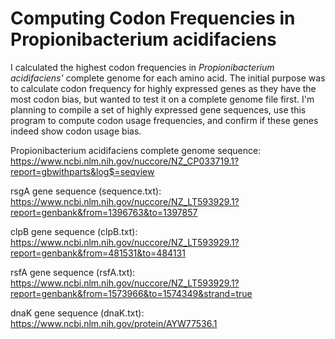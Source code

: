 # Computing Codon Frequencies in Propionibacterium acidifaciens

I calculated the highest codon frequencies in *Propionibacterium acidifaciens'* complete genome for each amino acid. The initial purpose was to calculate codon frequency for highly expressed genes as they have the most codon bias, but wanted to test it on a complete genome file first. I'm planning to compile a set of highly expressed gene sequences, use this program to compute codon usage frequencies, and confirm if these genes indeed show codon usage bias.  

Propionibacterium acidifaciens complete genome sequence: https://www.ncbi.nlm.nih.gov/nuccore/NZ_CP033719.1?report=gbwithparts&log$=seqview

rsgA gene sequence (sequence.txt): https://www.ncbi.nlm.nih.gov/nuccore/NZ_LT593929.1?report=genbank&from=1396763&to=1397857

clpB gene sequence (clpB.txt): https://www.ncbi.nlm.nih.gov/nuccore/NZ_LT593929.1?report=genbank&from=481531&to=484131

rsfA gene sequence (rsfA.txt): https://www.ncbi.nlm.nih.gov/nuccore/NZ_LT593929.1?report=genbank&from=1573966&to=1574349&strand=true

dnaK gene sequence (dnaK.txt): https://www.ncbi.nlm.nih.gov/protein/AYW77536.1
